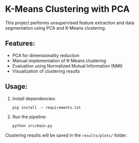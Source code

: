 # K-Means Clustering with PCA

This project performs unsupervised feature extraction and data segmentation using PCA and K-Means clustering.

## Features:
- PCA for dimensionality reduction
- Manual implementation of K-Means clustering
- Evaluation using Normalized Mutual Information (NMI)
- Visualization of clustering results

## Usage:
1. Install dependencies:
   ```bash
   pip install -r requirements.txt
   ```

2. Run the pipeline:
   ```bash
   python src/main.py
   ```

Clustering results will be saved in the `results/plots/` folder.